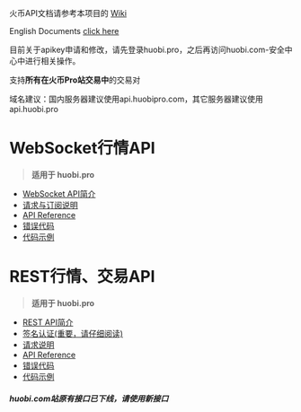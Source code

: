 火币API文档请参考本项目的 [Wiki](/../../wiki/)

English Documents [click here](/../../../API_Docs_en/wiki/)

目前关于apikey申请和修改，请先登录huobi.pro，之后再访问huobi.com-安全中心中进行相关操作。

支持**所有在火币Pro站交易中**的交易对

域名建议：国内服务器建议使用api.huobipro.com，其它服务器建议使用api.huobi.pro

# WebSocket行情API<br>
 >  **适用于 huobi.pro**<br>

* [WebSocket API简介](WS_introduction)<br>
* [请求与订阅说明](WS_request)<br>
* [API Reference](WS_api_reference)<br>
* [错误代码](WS_error_code)<br>
* [代码示例](https://github.com/huobiapi/websocket-api-sample)<br>

# REST行情、交易API<br>
 >  **适用于 huobi.pro**<br>

* [REST API简介](REST_introduction)<br>
* [签名认证(重要，请仔细阅读)](REST_authentication)<br>
* [请求说明](REST_request)<br>
* [API Reference](REST_api_reference)<br>
* [错误代码](REST_error_code)<br>
* [代码示例](https://github.com/huobiapi/eth-api-sample)<br>

##### huobi.com站原有接口已下线，请使用新接口
